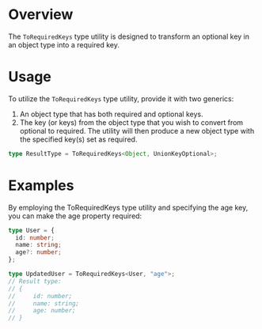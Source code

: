 # Overview

The `ToRequiredKeys` type utility is designed to transform an optional key in an object type into a required key.

# Usage

To utilize the `ToRequiredKeys` type utility, provide it with two generics:

1. An object type that has both required and optional keys.
2. The key (or keys) from the object type that you wish to convert from optional to required.
   The utility will then produce a new object type with the specified key(s) set as required.

```typescript
type ResultType = ToRequiredKeys<Object, UnionKeyOptional>;
```

# Examples

By employing the ToRequiredKeys type utility and specifying the age key, you can make the age property required:

```typescript
type User = {
  id: number;
  name: string;
  age?: number;
};

type UpdatedUser = ToRequiredKeys<User, "age">;
// Result type:
// {
//     id: number;
//     name: string;
//     age: number;
// }
```

